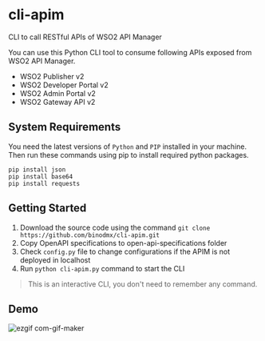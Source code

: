 # cli-apim
CLI to call RESTful APIs of WSO2 API Manager

You can use this Python CLI tool to consume following APIs exposed from WSO2 API Manager.
* WSO2 Publisher v2
* WSO2 Developer Portal v2
* WSO2 Admin Portal v2
* WSO2 Gateway API v2

## System Requirements
You need the latest versions of `Python` and `PIP` installed in your machine. Then run these commands using pip to install required python packages.

`pip install json`  
`pip install base64`  
`pip install requests`  

## Getting Started

1. Download the source code using the command `git clone https://github.com/binodmx/cli-apim.git`
2. Copy OpenAPI specifications to open-api-specifications folder
3. Check `config.py` file to change configurations if the APIM is not deployed in localhost
4. Run `python cli-apim.py` command to start the CLI

> This is an interactive CLI, you don't need to remember any command.

## Demo

![ezgif com-gif-maker](https://user-images.githubusercontent.com/36144069/115514627-eb892480-a2a1-11eb-8763-f880899b33b1.gif)
